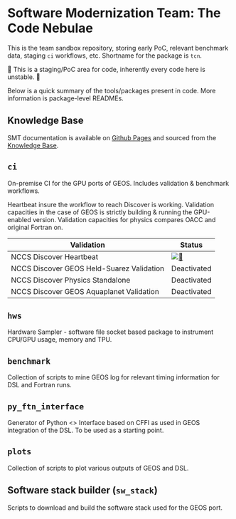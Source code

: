
# Software Modernization Team: The Code Nebulae

This is the team sandbox repository, storing early PoC, relevant benchmark data, staging `ci` workflows, etc.
Shortname for the package is `tcn`.

🚧 This is a staging/PoC area for code, inherently every code here is unstable. 🚧

Below is a quick summary of the tools/packages present in code. More information is package-level READMEs.

## Knowledge Base

SMT documentation is available on [Github Pages](https://geos-esm.github.io/SMT-Nebulae) and sourced from the [Knowledge Base](./knowledgeDB/README.md).

## `ci`

On-premise CI for the GPU ports of GEOS. Includes validation & benchmark workflows.

Heartbeat insure the workflow to reach Discover is working.
Validation capacities in the case of GEOS is strictly building & running the GPU-enabled version.
Validation capacities for physics compares OACC and original Fortran on.

| Validation                    | Status    |
| ------------------------------------------ | --------- |
| NCCS Discover Heartbeat                    | [![💓](https://github.com/GEOS-ESM/SMT-Nebulae/actions/workflows/discover_heartbeat_nightly.yml/badge.svg)](https://github.com/GEOS-ESM/SMT-Nebulae/actions/workflows/discover_heartbeat_nightly.yml) |
| NCCS Discover GEOS Held-Suarez Validation  | Deactivated |
| NCCS Discover Physics Standalone           | Deactivated |
| NCCS Discover GEOS Aquaplanet Validation   | Deactivated |

## `hws`

Hardware Sampler - software file socket based package to instrument CPU/GPU usage, memory and TPU.

## `benchmark`

Collection of scripts to mine GEOS log for relevant timing information for DSL and Fortran runs.

## `py_ftn_interface`

Generator of Python <> Interface based on CFFI as used in GEOS integration of the DSL. To be used as a starting point.

## `plots`

Collection of scripts to plot various outputs of GEOS and DSL.

## Software stack builder (`sw_stack`)

Scripts to download and build the software stack used for the GEOS port.
